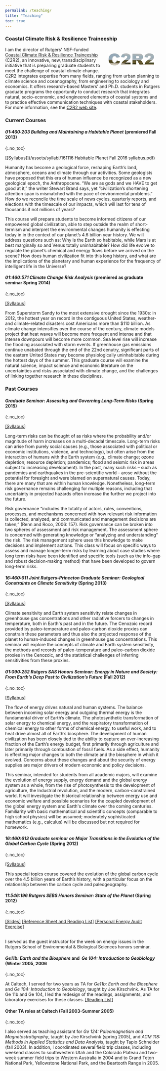 ```yaml
---
permalink: /teaching/
title: "Teaching"
toc: true
---
```


### Coastal Climate Risk & Resilience Traineeship

<div style="float: right; margin: 20px; max-width: 150px;  border:  0px;"><a href="http://c2r2.rutgers.edu/" target="_blank"><img src="/assets/images/c2r2.png"></a></div>

I am the director of Rutgers' NSF-funded [Coastal Climate Risk & Resilience Traineeship](http://c2r2.rutgers.edu/) (C2R2), an innovative, new, transdisciplinary initiative that is preparing graduate students to meet the challenge of coastal climate change. C2R2 integrates expertise from many fields, ranging from urban planning to climate science and oceanography, from engineering to sociology and economics. It offers research-based Masters’ and Ph.D. students in Rutgers graduate programs the opportunity to conduct research that integrates natural, socio-economic, and engineered elements of coastal systems and to  practice effective communication techniques with coastal stakeholders. For more information, see the [C2R2 web site](http://c2r2.rutgers.edu/).

### Current Courses

#### _01:460:203 Building and Maintaining a Habitable Planet_ (premiered Fall 2013)
{:.no_toc}

[[Syllabus]](/assets/syllabi/161116 Habitable Planet Fall 2016 syllabus.pdf)

Humanity has become a geological force, reshaping Earth’s land, atmosphere, oceans and climate through our activities. Some geologists have proposed that this era of human influence be recognized as a new geological epoch, the Anthropocene. “We are as gods and we HAVE to get good at it,” the writer Stewart Brand says, yet “civilization’s shortening attention span is mismatched with the pace of environmental problems.” How do we reconcile the time scale of news cycles, quarterly reports, and elections with the timescale of our impacts, which will last for tens of thousands if not millions of years?

This course will prepare students to become informed citizens of our empowered global civilization, able to step outside the realm of short-termism and interpret the environmental changes humanity is effecting today in in the context of our planet’s 4.6 billion year history. We will address questions such as: Why is the Earth so habitable, while Mars is at best marginally so and Venus totally uninhabitable? How did life evolve to regulate the planet’s chemical and energy flows before we arrived on the scene? How does human civilization fit into this long history, and what are the implications of the planetary and human experience for the frequency of intelligent life in the Universe?

#### _01:460:571 Climate Change Risk Analysis_ (premiered as graduate seminar Spring 2014)
{:.no_toc}


[[Syllabus]](/assets/syllabi/2016SpringClimateRiskSeminarsyllabus.pdf)

From Superstorm Sandy to the most extensive drought since the 1930s: in 2012, the hottest year on record in the contiguous United States, weather- and climate-related disasters cost Americans more than $110 billion. As climate change intensifies over the course of the century, climate models project that heat waves will become more frequent and intense and that intense downpours will become more common. Sea level rise will increase the flooding associated with storm events. If greenhouse gas emissions continue unabated through the end of the 22nd cenutry, significant parts of the eastern United States may become physiologically uninhabitable during the hottest days of the summer. This graduate course will examine the natural science, impact science and economic literature on the uncertainties and risks associated with climate change, and the challenges of linking together research in these disciplines.


### Past Courses

#### _Graduate Seminar: Assessing and Governing Long-Term Risks_ (Spring 2015)
{:.no_toc}

[[Syllabus]](/assets/syllabi/Long%20Term%20Risk%20Governance%20Syllabus.pdf)

Long-term risks can be thought of as risks where the probability and/or magnitude of harm increases on a multi-decadal timescale. Long-term risks can arise from purely social causes (e.g., those associated with political or economic institutions, violence, and technology), but often arise from the interaction of humans with the Earth system (e.g., climate change; ozone depletion; resource depletion; pandemics; flood and seismic risk in areas subject to increasing development). In the past, many such risks – such as pandemics and earthquakes in the pre-scientific world – arose without the potential for foresight and were blamed on supernatural causes. Today, there are many that are within human knowledge. Nonetheless, long-term risk governance remains challenging for multiple reasons, including that uncertainty in projected hazards often increase the further we project into the future.

Risk governance “includes the totality of actors, rules, conventions, processes, and mechanisms concerned with how relevant risk information is collected, analyzed, and communicated and management decisions are taken,” (Renn and Roco, 2006: 157). Risk governance can be broken into two spheres of assessment and risk management. The assessment sphere is concerned with generating knowledge or “analyzing and understanding” the risk. The risk management sphere uses this knowledge to make decisions and implement actions. This class will focus on specific ways to assess and manage longer-term risks by learning about case studies where long term risks have been identified and specific tools (such as the info-gap and robust decision-making method) that have been developed to govern long-term risks.

#### _16:460:611 Joint Rutgers-Princeton Graduate Seminar: Geological Constraints on Climate Sensitivity_ (Spring 2013)
{:.no_toc}

[[Syllabus]](/assets/syllabi/2013-Spring%20Geological%20Constraints%20on%20Climate%20Sensitivity%20Syllabus%20final.pdf)

Climate sensitivity and Earth system sensitivity relate changes in greenhouse gas concentrations and other radiative forcers to changes in temperature, both in Earth's past and in the future. The Cenozoic record provided by paleo-temperature and paleo-carbon dioxide proxies can constrain these parameters and thus also the projected response of the planet to human-induced changes in greenhouse gas concentrations. This seminar will explore the concepts of climate and Earth system sensitivity, the methods and records of paleo-temperature and paleo-carbon dioxide proxies in the Cenozoic, and the statistical challenges of inferring sensitivities from these proxies.

#### _01:090:252 Rutgers SAS Honors Seminar: Energy in Nature and Society: From Earth’s Deep Past to Civilization’s Future_ (Fall 2012)
{:.no_toc}

[[Syllabus]](/assets/syllabi/121202%20Evolution%20of%20Global%20Energy%20System%20Fall%202012%20Syllabus%20Final.pdf)

The flow of energy drives natural and human systems. The balance between incoming solar energy and outgoing thermal energy is the fundamental driver of Earth’s climate. The photosynthetic transformation of solar energy to chemical energy, and the respiratory transformation of chemical energy to other forms of chemical energy, to useful work, and to heat drive almost all of Earth’s biosphere. The development of human civilization has been closely tied to the ability to capture an ever-increasing fraction of the Earth’s energy budget, first primarily through agriculture and later primarily through combustion of fossil fuels. As a side effect, humanity is effecting major changes to both the climate and the biosphere in which it evolved. Concerns about these changes and about the security of energy supplies are major drivers of modern economic and policy decisions.

This seminar, intended for students from all academic majors, will examine the evolution of energy supply, energy demand and the global energy system as a whole, from the rise of photosynthesis to the development of agriculture, the Industrial revolution, and the modern, carbon-constrained world. It will investigate the historical relationship between energy use and economic welfare and possible scenarios for the coupled development of the global energy system and Earth's climate over the coming centuries. Familiarity with basic mathematical and scientific concepts (comparable to high school physics) will be assumed; moderately sophisticated mathematics (e.g., calculus) will be discussed but not required for homework.

#### _16:460:613 Graduate seminar on Major Transitions in the Evolution of the Global Carbon Cycle_ (Spring 2012)
{:.no_toc}

[[Syllabus]](/assets/syllabi/120417%20Evolution%20of%20Carbon%20Cycle%20Final%20Syllabus.pdf)

This special topics course covered the evolution of the global carbon cycle over the 4.5 billion years of Earth’s history, with a particular focus on the relationship between the carbon cycle and paleogeography.

#### _11:546:196 Rutgers SEBS Honors Seminar: State of the Planet_ (Spring 2012)
{:.no_toc}

[[Slides]](/assets/syllabi/120229%20Intro%20to%20Global%20Energy%20System.pdf)
[[Reference Sheet and Reading List]](/assets/syllabi/120229%20Intro%20to%20Global%20Energy%20System%20Handout.pdf)
[[Personal Energy Audit Exercise]](/assets/syllabi/120229%20Personal%20Energy%20Audit.pdf)

&nbsp;  
I served as the guest instructor for the week on energy issues in the Rutgers School of Environmental & Biological Sciences honors seminar.

#### _Ge11b: Earth and the Biosphere_ and  _Ge 104: Introduction to Geobiology_ (Winter 2005, 2006
{:.no_toc}

At Caltech, I served for two years as TA for _Ge11b: Earth and the Biosphere_ and _Ge 104: Introduction to Geobiology_, taught by Joe Kirschvink. As TA for Ge 11b and Ge 104, I led the redesign of the readings, assignments, and laboratory exercises for these classes.  [[Reading List]](/assets/syllabi/2006-Ge11b-reading-list.pdf)


#### Other TA roles at Caltech (Fall 2003-Summer 2005)
{:.no_toc}

I also served as teaching assistant for _Ge 124: Paleomagnetism and Magnetostratigraphy_, taught by Joe Kirschvink (spring 2005), and _ACM 118: Methods in Applied Statistics and Data Analysis_, taught by Tapio Schneider (fall 2003). In addition, I coordinated several field trip classes, including weekend classes to southwestern Utah and the Colorado Plateau and two-week summer field trips to Western Australia in 2004 and to Grand Teton National Park, Yellowstone National Park, and the Beartooth Range in 2005.

